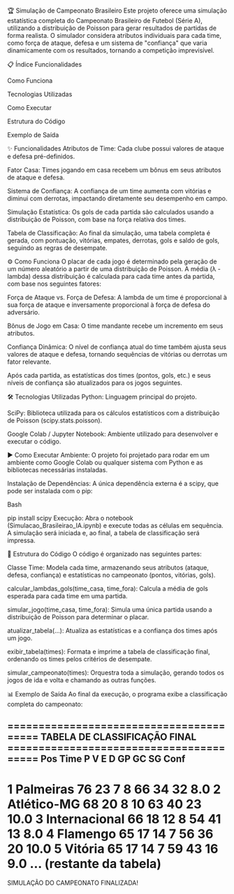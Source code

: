 🏆 Simulação de Campeonato Brasileiro
Este projeto oferece uma simulação estatística completa do Campeonato Brasileiro de Futebol (Série A), utilizando a distribuição de Poisson para gerar resultados de partidas de forma realista. O simulador considera atributos individuais para cada time, como força de ataque, defesa e um sistema de "confiança" que varia dinamicamente com os resultados, tornando a competição imprevisível.

📋 Índice
Funcionalidades

Como Funciona

Tecnologias Utilizadas

Como Executar

Estrutura do Código

Exemplo de Saída

✨ Funcionalidades
Atributos de Time: Cada clube possui valores de ataque e defesa pré-definidos.

Fator Casa: Times jogando em casa recebem um bônus em seus atributos de ataque e defesa.

Sistema de Confiança: A confiança de um time aumenta com vitórias e diminui com derrotas, impactando diretamente seu desempenho em campo.

Simulação Estatística: Os gols de cada partida são calculados usando a distribuição de Poisson, com base na força relativa dos times.

Tabela de Classificação: Ao final da simulação, uma tabela completa é gerada, com pontuação, vitórias, empates, derrotas, gols e saldo de gols, seguindo as regras de desempate.

⚙️ Como Funciona
O placar de cada jogo é determinado pela geração de um número aleatório a partir de uma distribuição de Poisson. A média (λ - lambda) dessa distribuição é calculada para cada time antes da partida, com base nos seguintes fatores:

Força de Ataque vs. Força de Defesa: A lambda de um time é proporcional à sua força de ataque e inversamente proporcional à força de defesa do adversário.

Bônus de Jogo em Casa: O time mandante recebe um incremento em seus atributos.

Confiança Dinâmica: O nível de confiança atual do time também ajusta seus valores de ataque e defesa, tornando sequências de vitórias ou derrotas um fator relevante.

Após cada partida, as estatísticas dos times (pontos, gols, etc.) e seus níveis de confiança são atualizados para os jogos seguintes.

🛠️ Tecnologias Utilizadas
Python: Linguagem principal do projeto.

SciPy: Biblioteca utilizada para os cálculos estatísticos com a distribuição de Poisson (scipy.stats.poisson).

Google Colab / Jupyter Notebook: Ambiente utilizado para desenvolver e executar o código.

▶️ Como Executar
Ambiente: O projeto foi projetado para rodar em um ambiente como Google Colab ou qualquer sistema com Python e as bibliotecas necessárias instaladas.

Instalação de Dependências: A única dependência externa é a scipy, que pode ser instalada com o pip:

Bash

pip install scipy
Execução: Abra o notebook (Simulacao_Brasileirao_IA.ipynb) e execute todas as células em sequência. A simulação será iniciada e, ao final, a tabela de classificação será impressa.

📂 Estrutura do Código
O código é organizado nas seguintes partes:

Classe Time: Modela cada time, armazenando seus atributos (ataque, defesa, confiança) e estatísticas no campeonato (pontos, vitórias, gols).

calcular_lambdas_gols(time_casa, time_fora): Calcula a média de gols esperada para cada time em uma partida.

simular_jogo(time_casa, time_fora): Simula uma única partida usando a distribuição de Poisson para determinar o placar.

atualizar_tabela(...): Atualiza as estatísticas e a confiança dos times após um jogo.

exibir_tabela(times): Formata e imprime a tabela de classificação final, ordenando os times pelos critérios de desempate.

simular_campeonato(times): Orquestra toda a simulação, gerando todos os jogos de ida e volta e chamando as outras funções.

📊 Exemplo de Saída
Ao final da execução, o programa exibe a classificação completa do campeonato:

======================================== TABELA DE CLASSIFICAÇÃO FINAL ========================================
Pos Time                 P    V    E    D    GP   GC   SG   Conf
----------------------------------------------------------------------------------------------------
1   Palmeiras            76   23   7    8    66   34   32   8.0
2   Atlético-MG          68   20   8    10   63   40   23   10.0
3   Internacional        66   18   12   8    54   41   13   8.0
4   Flamengo             65   17   14   7    56   36   20   10.0
5   Vitória              65   17   14   7    59   43   16   9.0
... (restante da tabela)
====================================================================================================

SIMULAÇÃO DO CAMPEONATO FINALIZADA!
